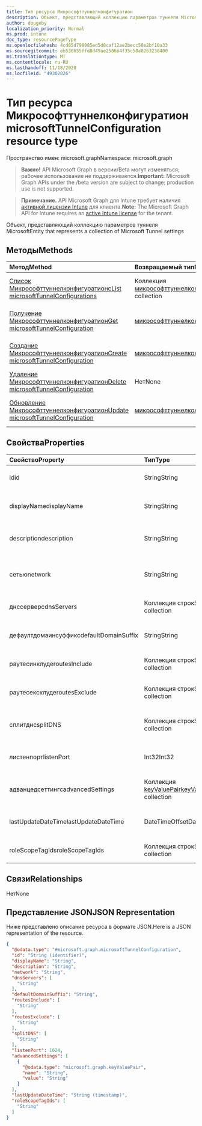 ```yaml
---
title: Тип ресурса Микрософттуннелконфигуратион
description: Объект, представляющий коллекцию параметров туннеля Microsoft
author: dougeby
localization_priority: Normal
ms.prod: intune
doc_type: resourcePageType
ms.openlocfilehash: 4cd85d798085ed5d8caf12ae2becc58e2bf10a33
ms.sourcegitcommit: eb536655ffd8d49ae258664f35c50a8263238400
ms.translationtype: MT
ms.contentlocale: ru-RU
ms.lasthandoff: 11/18/2020
ms.locfileid: "49302026"
---
```

# <a name="microsofttunnelconfiguration-resource-type"></a><span data-ttu-id="12ac9-103">Тип ресурса Микрософттуннелконфигуратион</span><span class="sxs-lookup"><span data-stu-id="12ac9-103">microsoftTunnelConfiguration resource type</span></span>

<span data-ttu-id="12ac9-104">Пространство имен: microsoft.graph</span><span class="sxs-lookup"><span data-stu-id="12ac9-104">Namespace: microsoft.graph</span></span>

> <span data-ttu-id="12ac9-105">**Важно!** API Microsoft Graph в версии/Beta могут изменяться; рабочее использование не поддерживается.</span><span class="sxs-lookup"><span data-stu-id="12ac9-105">**Important:** Microsoft Graph APIs under the /beta version are subject to change; production use is not supported.</span></span>

> <span data-ttu-id="12ac9-106">**Примечание.** API Microsoft Graph для Intune требует наличия [активной лицензии Intune](https://go.microsoft.com/fwlink/?linkid=839381) для клиента.</span><span class="sxs-lookup"><span data-stu-id="12ac9-106">**Note:** The Microsoft Graph API for Intune requires an [active Intune license](https://go.microsoft.com/fwlink/?linkid=839381) for the tenant.</span></span>

<span data-ttu-id="12ac9-107">Объект, представляющий коллекцию параметров туннеля Microsoft</span><span class="sxs-lookup"><span data-stu-id="12ac9-107">Entity that represents a collection of Microsoft Tunnel settings</span></span>

## <a name="methods"></a><span data-ttu-id="12ac9-108">Методы</span><span class="sxs-lookup"><span data-stu-id="12ac9-108">Methods</span></span>
|<span data-ttu-id="12ac9-109">Метод</span><span class="sxs-lookup"><span data-stu-id="12ac9-109">Method</span></span>|<span data-ttu-id="12ac9-110">Возвращаемый тип</span><span class="sxs-lookup"><span data-stu-id="12ac9-110">Return Type</span></span>|<span data-ttu-id="12ac9-111">Описание</span><span class="sxs-lookup"><span data-stu-id="12ac9-111">Description</span></span>|
|:---|:---|:---|
|[<span data-ttu-id="12ac9-112">Список Микрософттуннелконфигуратионс</span><span class="sxs-lookup"><span data-stu-id="12ac9-112">List microsoftTunnelConfigurations</span></span>](../api/intune-mstunnel-microsofttunnelconfiguration-list.md)|<span data-ttu-id="12ac9-113">Коллекция [микрософттуннелконфигуратион](../resources/intune-mstunnel-microsofttunnelconfiguration.md)</span><span class="sxs-lookup"><span data-stu-id="12ac9-113">[microsoftTunnelConfiguration](../resources/intune-mstunnel-microsofttunnelconfiguration.md) collection</span></span>|<span data-ttu-id="12ac9-114">Список свойств и связей объектов [микрософттуннелконфигуратион](../resources/intune-mstunnel-microsofttunnelconfiguration.md) .</span><span class="sxs-lookup"><span data-stu-id="12ac9-114">List properties and relationships of the [microsoftTunnelConfiguration](../resources/intune-mstunnel-microsofttunnelconfiguration.md) objects.</span></span>|
|[<span data-ttu-id="12ac9-115">Получение Микрософттуннелконфигуратион</span><span class="sxs-lookup"><span data-stu-id="12ac9-115">Get microsoftTunnelConfiguration</span></span>](../api/intune-mstunnel-microsofttunnelconfiguration-get.md)|[<span data-ttu-id="12ac9-116">микрософттуннелконфигуратион</span><span class="sxs-lookup"><span data-stu-id="12ac9-116">microsoftTunnelConfiguration</span></span>](../resources/intune-mstunnel-microsofttunnelconfiguration.md)|<span data-ttu-id="12ac9-117">Чтение свойств и связей объекта [микрософттуннелконфигуратион](../resources/intune-mstunnel-microsofttunnelconfiguration.md) .</span><span class="sxs-lookup"><span data-stu-id="12ac9-117">Read properties and relationships of the [microsoftTunnelConfiguration](../resources/intune-mstunnel-microsofttunnelconfiguration.md) object.</span></span>|
|[<span data-ttu-id="12ac9-118">Создание Микрософттуннелконфигуратион</span><span class="sxs-lookup"><span data-stu-id="12ac9-118">Create microsoftTunnelConfiguration</span></span>](../api/intune-mstunnel-microsofttunnelconfiguration-create.md)|[<span data-ttu-id="12ac9-119">микрософттуннелконфигуратион</span><span class="sxs-lookup"><span data-stu-id="12ac9-119">microsoftTunnelConfiguration</span></span>](../resources/intune-mstunnel-microsofttunnelconfiguration.md)|<span data-ttu-id="12ac9-120">Создание нового объекта [микрософттуннелконфигуратион](../resources/intune-mstunnel-microsofttunnelconfiguration.md) .</span><span class="sxs-lookup"><span data-stu-id="12ac9-120">Create a new [microsoftTunnelConfiguration](../resources/intune-mstunnel-microsofttunnelconfiguration.md) object.</span></span>|
|[<span data-ttu-id="12ac9-121">Удаление Микрософттуннелконфигуратион</span><span class="sxs-lookup"><span data-stu-id="12ac9-121">Delete microsoftTunnelConfiguration</span></span>](../api/intune-mstunnel-microsofttunnelconfiguration-delete.md)|<span data-ttu-id="12ac9-122">Нет</span><span class="sxs-lookup"><span data-stu-id="12ac9-122">None</span></span>|<span data-ttu-id="12ac9-123">Удаляет объект [микрософттуннелконфигуратион](../resources/intune-mstunnel-microsofttunnelconfiguration.md).</span><span class="sxs-lookup"><span data-stu-id="12ac9-123">Deletes a [microsoftTunnelConfiguration](../resources/intune-mstunnel-microsofttunnelconfiguration.md).</span></span>|
|[<span data-ttu-id="12ac9-124">Обновление Микрософттуннелконфигуратион</span><span class="sxs-lookup"><span data-stu-id="12ac9-124">Update microsoftTunnelConfiguration</span></span>](../api/intune-mstunnel-microsofttunnelconfiguration-update.md)|[<span data-ttu-id="12ac9-125">микрософттуннелконфигуратион</span><span class="sxs-lookup"><span data-stu-id="12ac9-125">microsoftTunnelConfiguration</span></span>](../resources/intune-mstunnel-microsofttunnelconfiguration.md)|<span data-ttu-id="12ac9-126">Обновление свойств объекта [микрософттуннелконфигуратион](../resources/intune-mstunnel-microsofttunnelconfiguration.md) .</span><span class="sxs-lookup"><span data-stu-id="12ac9-126">Update the properties of a [microsoftTunnelConfiguration](../resources/intune-mstunnel-microsofttunnelconfiguration.md) object.</span></span>|

## <a name="properties"></a><span data-ttu-id="12ac9-127">Свойства</span><span class="sxs-lookup"><span data-stu-id="12ac9-127">Properties</span></span>
|<span data-ttu-id="12ac9-128">Свойство</span><span class="sxs-lookup"><span data-stu-id="12ac9-128">Property</span></span>|<span data-ttu-id="12ac9-129">Тип</span><span class="sxs-lookup"><span data-stu-id="12ac9-129">Type</span></span>|<span data-ttu-id="12ac9-130">Описание</span><span class="sxs-lookup"><span data-stu-id="12ac9-130">Description</span></span>|
|:---|:---|:---|
|<span data-ttu-id="12ac9-131">id</span><span class="sxs-lookup"><span data-stu-id="12ac9-131">id</span></span>|<span data-ttu-id="12ac9-132">String</span><span class="sxs-lookup"><span data-stu-id="12ac9-132">String</span></span>|<span data-ttu-id="12ac9-133">Идентификатор Микрософттуннелконфигуратион</span><span class="sxs-lookup"><span data-stu-id="12ac9-133">The MicrosoftTunnelConfiguration's Id</span></span>|
|<span data-ttu-id="12ac9-134">displayName</span><span class="sxs-lookup"><span data-stu-id="12ac9-134">displayName</span></span>|<span data-ttu-id="12ac9-135">String</span><span class="sxs-lookup"><span data-stu-id="12ac9-135">String</span></span>|<span data-ttu-id="12ac9-136">Отображаемое имя Микрософттуннелконфигуратион</span><span class="sxs-lookup"><span data-stu-id="12ac9-136">The MicrosoftTunnelConfiguration's display name</span></span>|
|<span data-ttu-id="12ac9-137">description</span><span class="sxs-lookup"><span data-stu-id="12ac9-137">description</span></span>|<span data-ttu-id="12ac9-138">String</span><span class="sxs-lookup"><span data-stu-id="12ac9-138">String</span></span>|<span data-ttu-id="12ac9-139">Описание Микрософттуннелконфигуратион</span><span class="sxs-lookup"><span data-stu-id="12ac9-139">The MicrosoftTunnelConfiguration's description</span></span>|
|<span data-ttu-id="12ac9-140">сетью</span><span class="sxs-lookup"><span data-stu-id="12ac9-140">network</span></span>|<span data-ttu-id="12ac9-141">String</span><span class="sxs-lookup"><span data-stu-id="12ac9-141">String</span></span>|<span data-ttu-id="12ac9-142">Подсеть, которая будет использоваться для выделения виртуального адреса для клиентов.</span><span class="sxs-lookup"><span data-stu-id="12ac9-142">The subnet that will be used to allocate virtual address for the clients</span></span>|
|<span data-ttu-id="12ac9-143">днссерверс</span><span class="sxs-lookup"><span data-stu-id="12ac9-143">dnsServers</span></span>|<span data-ttu-id="12ac9-144">Коллекция строк</span><span class="sxs-lookup"><span data-stu-id="12ac9-144">String collection</span></span>|<span data-ttu-id="12ac9-145">DNS-серверы, которые будут использоваться клиентами;</span><span class="sxs-lookup"><span data-stu-id="12ac9-145">The DNS servers that will be used by the clients</span></span>|
|<span data-ttu-id="12ac9-146">дефаултдомаинсуффикс</span><span class="sxs-lookup"><span data-stu-id="12ac9-146">defaultDomainSuffix</span></span>|<span data-ttu-id="12ac9-147">String</span><span class="sxs-lookup"><span data-stu-id="12ac9-147">String</span></span>|<span data-ttu-id="12ac9-148">Приложение домена по умолчанию, которое будет использоваться клиентами.</span><span class="sxs-lookup"><span data-stu-id="12ac9-148">The Default Domain appendix that will be used by the clients</span></span>|
|<span data-ttu-id="12ac9-149">раутесинклуде</span><span class="sxs-lookup"><span data-stu-id="12ac9-149">routesInclude</span></span>|<span data-ttu-id="12ac9-150">Коллекция строк</span><span class="sxs-lookup"><span data-stu-id="12ac9-150">String collection</span></span>|<span data-ttu-id="12ac9-151">Маршрутизации, которые будут маршрутизироваться сервером</span><span class="sxs-lookup"><span data-stu-id="12ac9-151">The routs that will be routed by the server</span></span>|
|<span data-ttu-id="12ac9-152">раутесексклуде</span><span class="sxs-lookup"><span data-stu-id="12ac9-152">routesExclude</span></span>|<span data-ttu-id="12ac9-153">Коллекция строк</span><span class="sxs-lookup"><span data-stu-id="12ac9-153">String collection</span></span>|<span data-ttu-id="12ac9-154">Подмножества маршрутов, которые не будут маршрутизироваться сервером</span><span class="sxs-lookup"><span data-stu-id="12ac9-154">Subsets of the routes that will not be routed by the server</span></span>|
|<span data-ttu-id="12ac9-155">сплитднс</span><span class="sxs-lookup"><span data-stu-id="12ac9-155">splitDNS</span></span>|<span data-ttu-id="12ac9-156">Коллекция строк</span><span class="sxs-lookup"><span data-stu-id="12ac9-156">String collection</span></span>|<span data-ttu-id="12ac9-157">Домены, которые будут разрешены с помощью предоставленных DNS-серверов</span><span class="sxs-lookup"><span data-stu-id="12ac9-157">The domains that will be resolved using the provided dns servers</span></span>|
|<span data-ttu-id="12ac9-158">листенпорт</span><span class="sxs-lookup"><span data-stu-id="12ac9-158">listenPort</span></span>|<span data-ttu-id="12ac9-159">Int32</span><span class="sxs-lookup"><span data-stu-id="12ac9-159">Int32</span></span>|<span data-ttu-id="12ac9-160">Порт, прослушиваемый портами TCP и UPD на сервере</span><span class="sxs-lookup"><span data-stu-id="12ac9-160">The port that both TCP and UPD will listen over on the server</span></span>|
|<span data-ttu-id="12ac9-161">адванцедсеттингс</span><span class="sxs-lookup"><span data-stu-id="12ac9-161">advancedSettings</span></span>|<span data-ttu-id="12ac9-162">Коллекция [keyValuePair](../resources/intune-shared-keyvaluepair.md)</span><span class="sxs-lookup"><span data-stu-id="12ac9-162">[keyValuePair](../resources/intune-shared-keyvaluepair.md) collection</span></span>|<span data-ttu-id="12ac9-163">Дополнительные параметры, которые могут быть применены к серверу</span><span class="sxs-lookup"><span data-stu-id="12ac9-163">Additional settings that may be applied to the server</span></span>|
|<span data-ttu-id="12ac9-164">lastUpdateDateTime</span><span class="sxs-lookup"><span data-stu-id="12ac9-164">lastUpdateDateTime</span></span>|<span data-ttu-id="12ac9-165">DateTimeOffset</span><span class="sxs-lookup"><span data-stu-id="12ac9-165">DateTimeOffset</span></span>|<span data-ttu-id="12ac9-166">При последнем обновлении Микрософттуннелконфигуратион</span><span class="sxs-lookup"><span data-stu-id="12ac9-166">When the MicrosoftTunnelConfiguration was last updated</span></span>|
|<span data-ttu-id="12ac9-167">roleScopeTagIds</span><span class="sxs-lookup"><span data-stu-id="12ac9-167">roleScopeTagIds</span></span>|<span data-ttu-id="12ac9-168">Коллекция строк</span><span class="sxs-lookup"><span data-stu-id="12ac9-168">String collection</span></span>|<span data-ttu-id="12ac9-169">Список тегов областей для этого экземпляра сущности.</span><span class="sxs-lookup"><span data-stu-id="12ac9-169">List of Scope Tags for this Entity instance.</span></span>|

## <a name="relationships"></a><span data-ttu-id="12ac9-170">Связи</span><span class="sxs-lookup"><span data-stu-id="12ac9-170">Relationships</span></span>
<span data-ttu-id="12ac9-171">Нет</span><span class="sxs-lookup"><span data-stu-id="12ac9-171">None</span></span>

## <a name="json-representation"></a><span data-ttu-id="12ac9-172">Представление JSON</span><span class="sxs-lookup"><span data-stu-id="12ac9-172">JSON Representation</span></span>
<span data-ttu-id="12ac9-173">Ниже представлено описание ресурса в формате JSON.</span><span class="sxs-lookup"><span data-stu-id="12ac9-173">Here is a JSON representation of the resource.</span></span>
<!-- {
  "blockType": "resource",
  "keyProperty": "id",
  "@odata.type": "microsoft.graph.microsoftTunnelConfiguration"
}
-->
``` json
{
  "@odata.type": "#microsoft.graph.microsoftTunnelConfiguration",
  "id": "String (identifier)",
  "displayName": "String",
  "description": "String",
  "network": "String",
  "dnsServers": [
    "String"
  ],
  "defaultDomainSuffix": "String",
  "routesInclude": [
    "String"
  ],
  "routesExclude": [
    "String"
  ],
  "splitDNS": [
    "String"
  ],
  "listenPort": 1024,
  "advancedSettings": [
    {
      "@odata.type": "microsoft.graph.keyValuePair",
      "name": "String",
      "value": "String"
    }
  ],
  "lastUpdateDateTime": "String (timestamp)",
  "roleScopeTagIds": [
    "String"
  ]
}
```




